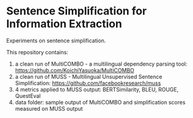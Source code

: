 # Sentence Simplification for Information Extraction

Experiments on sentence simplification.

This repository contains:
1. a clean run of MultiCOMBO - a multilingual dependency parsing tool: https://github.com/KoichiYasuoka/MultiCOMBO
2. a clean run of MUSS - Multilingual Unsupervised Sentence Simplification: https://github.com/facebookresearch/muss
3. 4 metrics applied to MUSS output: BERTSimilarity, BLEU, ROUGE, QuestEval
4. data folder: sample output of MultiCOMBO and simplification scores measured on MUSS output
